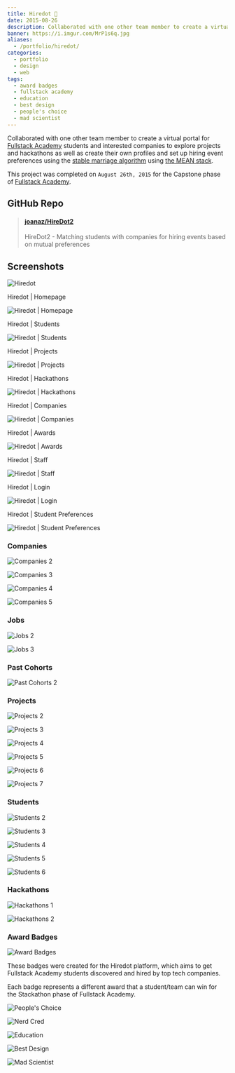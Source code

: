 ```yaml
---
title: Hiredot 💼
date: 2015-08-26
description: Collaborated with one other team member to create a virtual portal for Fullstack Academy students and interested companies to explore projects and hackathons as well as create their own profiles and set up hiring event preferences using the stable marriage algorithm using the MEAN stack.
banner: https://i.imgur.com/MrP1s6q.jpg
aliases:
  - /portfolio/hiredot/
categories:
  - portfolio
  - design
  - web
tags:
  - award badges
  - fullstack academy
  - education
  - best design
  - people's choice
  - mad scientist
---
```


Collaborated with one other team member to create a virtual portal for [Fullstack Academy](//fullstackacademy.com 'Fullstack Academy') students and interested companies to explore projects and hackathons as well as create their own profiles and set up hiring event preferences using the [stable marriage algorithm](//www.wikiwand.com/en/Stable_marriage_problem 'stable marriage algorithm') using [the MEAN stack](//mean.io 'MEAN stack').

This project was completed on `August 26th, 2015` for the Capstone phase of [Fullstack Academy](//fullstackacademy.com 'Fullstack Academy').

## GitHub Repo

<blockquote class="embedly-card"><h4><a href="https://github.com/joanaz/HireDot2">joanaz/HireDot2</a></h4><p>HireDot2 - Matching students with companies for hiring events based on mutual preferences</p></blockquote>
<script async src="//cdn.embedly.com/widgets/platform.js" charset="UTF-8"></script>

## Screenshots

![Hiredot](https://i.imgur.com/jHB04WA.jpg)

Hiredot | Homepage

![Hiredot | Homepage](https://fvcproductions.files.wordpress.com/2015/08/hiredot.png 'Hiredot | Homepage')

Hiredot | Students

![Hiredot | Students](https://fvcproductions.files.wordpress.com/2015/08/hiredot-students.png 'Hiredot | Students')

Hiredot | Projects

![Hiredot | Projects](https://fvcproductions.files.wordpress.com/2015/08/hiredot-projects.png 'Hiredot | Projects')

Hiredot | Hackathons

![Hiredot | Hackathons](https://fvcproductions.files.wordpress.com/2015/08/hiredot-hackathons.png 'Hiredot | Hackathons')

Hiredot | Companies

![Hiredot | Companies](https://fvcproductions.files.wordpress.com/2015/08/hiredot-companies.png 'Hiredot | Companies')

Hiredot | Awards

![Hiredot | Awards](https://fvcproductions.files.wordpress.com/2015/08/hiredot-awards.png 'Hiredot | Awards')

Hiredot | Staff

![Hiredot | Staff](https://fvcproductions.files.wordpress.com/2015/08/hiredot-staff.png 'Hiredot | Staff')

Hiredot | Login

![Hiredot | Login](https://fvcproductions.files.wordpress.com/2015/08/hiredot-login.png 'Hiredot | Login')

Hiredot | Student Preferences

![Hiredot | Student Preferences](https://fvcproductions.files.wordpress.com/2015/08/hiredot-student-preferences.png 'Hiredot | Student Preferences')

### Companies

![Companies 2](https://i.imgur.com/ykEJ0Ej.jpg)

![Companies 3](https://i.imgur.com/xTLMyWE.jpg)

![Companies 4](https://i.imgur.com/WrfH7M9.jpg)

![Companies 5](https://i.imgur.com/CIu8oWA.jpg)

### Jobs

![Jobs 2](https://i.imgur.com/eW3M06S.jpg)

![Jobs 3](https://i.imgur.com/8iNZhIf.jpg)

### Past Cohorts

![Past Cohorts 2](https://i.imgur.com/9Ttna4V.jpg)

### Projects

![Projects 2](https://i.imgur.com/p4gXlYP.jpg)

![Projects 3](https://i.imgur.com/PeMpiU1.jpg)

![Projects 4](https://i.imgur.com/2GXi5e5.jpg)

![Projects 5](https://i.imgur.com/DYVwHPr.jpg)

![Projects 6](https://i.imgur.com/FrpV2rg.jpg)

![Projects 7](https://i.imgur.com/9JpCqt8.jpg)

### Students

![Students 2](https://i.imgur.com/BUodjox.jpg)

![Students 3](https://i.imgur.com/rfgcOBM.jpg)

![Students 4](https://i.imgur.com/x5xIckm.jpg)

![Students 5](https://i.imgur.com/5xYQVLB.jpg)

![Students 6](https://i.imgur.com/lOcPBer.jpg)

### Hackathons

![Hackathons 1](https://i.imgur.com/zUlGN8z.jpg)

![Hackathons 2](https://i.imgur.com/LdgcJTz.jpg)

### Award Badges

![Award Badges](https://i.imgur.com/S8lTkHm.jpg)

These badges were created for the Hiredot platform, which aims to get Fullstack Academy students discovered and hired by top tech companies.

Each badge represents a different award that a student/team can win for the Stackathon phase of Fullstack Academy.

![People's Choice](https://i.imgur.com/VxUWzPY.jpg)

![Nerd Cred](https://i.imgur.com/14WHgXH.jpg)

![Education](https://i.imgur.com/9krtFQG.jpg)

![Best Design](https://i.imgur.com/xy6P0uR.jpg)

![Mad Scientist](https://i.imgur.com/PwBPl76.jpg)

